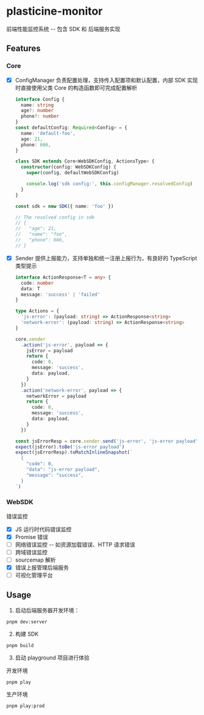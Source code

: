 # plasticine-monitor

前端性能监控系统 -- 包含 SDK 和 后端服务实现

## Features

### Core

- [x] ConfigManager 负责配置处理，支持传入配置项和默认配置，内部 SDK 实现时直接使用父类 Core 的构造函数即可完成配置解析

  ```ts
  interface Config {
    name: string
    age?: number
    phone?: number
  }
  const defaultConfig: Required<Config> = {
    name: 'default-foo',
    age: 21,
    phone: 666,
  }

  class SDK extends Core<WebSDKConfig, ActionsType> {
    constructor(config: WebSDKConfig) {
      super(config, defaultWebSDKConfig)

      console.log('sdk config:', this.configManager.resolvedConfig)
    }
  }

  const sdk = new SDK({ name: 'foo' })

  // The resolved config in sdk
  // {
  //   "age": 21,
  //   "name": "foo",
  //   "phone": 666,
  // }
  ```

- [x] Sender 提供上报能力，支持单独和统一注册上报行为，有良好的 TypeScript 类型提示

  ```TypeScript
  interface ActionResponse<T = any> {
    code: number
    data: T
    message: 'success' | 'failed'
  }

  type Actions = {
    'js-error': (payload: string) => ActionResponse<string>
    'network-error': (payload: string) => ActionResponse<string>
  }

  core.sender
    .action('js-error', payload => {
      jsError = payload
      return {
        code: 0,
        message: 'success',
        data: payload,
      }
    })
    .action('network-error', payload => {
      networkError = payload
      return {
        code: 0,
        message: 'success',
        data: payload,
      }
    })

  const jsErrorResp = core.sender.send('js-error', 'js-error payload')
  expect(jsError).toBe('js-error payload')
  expect(jsErrorResp).toMatchInlineSnapshot(`
    {
      "code": 0,
      "data": "js-error payload",
      "message": "success",
    }
  `)
  ```

### WebSDK

错误监控

- [x] JS 运行时代码错误监控
- [x] Promise 错误
- [ ] 网络错误监控 -- 如资源加载错误、HTTP 请求错误
- [ ] 跨域错误监控
- [ ] sourcemap 解析
- [x] 错误上报管理后端服务
- [ ] 可视化管理平台

## Usage

1. 启动后端服务器开发环境：

```shell
pnpm dev:server
```

2. 构建 SDK

```shell
pnpm build
```

3. 启动 playground 项目进行体验

开发环境

```shell
pnpm play
```

生产环境

```shell
pnpm play:prod
```
